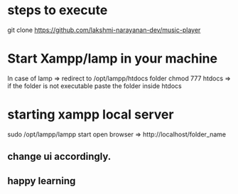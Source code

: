 # steps to execute
git clone https://github.com/lakshmi-narayanan-dev/music-player

# Start Xampp/lamp in your machine
In case of lamp => redirect to /opt/lampp/htdocs folder
chmod 777 htdocs => if the folder is not executable
paste the folder inside htdocs

# starting xampp local server
sudo /opt/lampp/lampp start
open browser => http://localhost/folder_name

## change ui accordingly.
## happy learning
